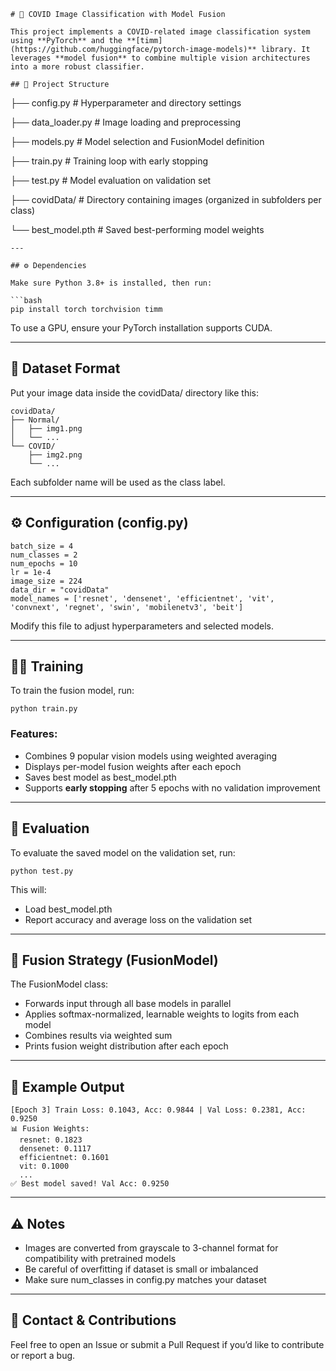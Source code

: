 ```
# 🧠 COVID Image Classification with Model Fusion

This project implements a COVID-related image classification system using **PyTorch** and the **[timm](https://github.com/huggingface/pytorch-image-models)** library. It leverages **model fusion** to combine multiple vision architectures into a more robust classifier.

## 📁 Project Structure
```

├── config.py      # Hyperparameter and directory settings

├── data_loader.py   # Image loading and preprocessing

├── models.py      # Model selection and FusionModel definition

├── train.py      # Training loop with early stopping

├── test.py       # Model evaluation on validation set

├── covidData/     # Directory containing images (organized in subfolders per class)

└── best_model.pth   # Saved best-performing model weights

```
---

## ⚙️ Dependencies

Make sure Python 3.8+ is installed, then run:

```bash
pip install torch torchvision timm
```

To use a GPU, ensure your PyTorch installation supports CUDA.



------





## **📂 Dataset Format**





Put your image data inside the covidData/ directory like this:

```
covidData/
├── Normal/
│   ├── img1.png
│   └── ...
└── COVID/
    ├── img2.png
    └── ...
```

Each subfolder name will be used as the class label.



------





## **⚙️ Configuration (config.py)**



```
batch_size = 4
num_classes = 2
num_epochs = 10
lr = 1e-4
image_size = 224
data_dir = "covidData"
model_names = ['resnet', 'densenet', 'efficientnet', 'vit', 'convnext', 'regnet', 'swin', 'mobilenetv3', 'beit']
```

Modify this file to adjust hyperparameters and selected models.



------





## **🏋️‍♂️ Training**





To train the fusion model, run:

```
python train.py
```



### **Features:**





- Combines 9 popular vision models using weighted averaging
- Displays per-model fusion weights after each epoch
- Saves best model as best_model.pth
- Supports **early stopping** after 5 epochs with no validation improvement





------





## **🧪 Evaluation**





To evaluate the saved model on the validation set, run:

```
python test.py
```

This will:



- Load best_model.pth
- Report accuracy and average loss on the validation set





------





## **🔁 Fusion Strategy (FusionModel)**





The FusionModel class:



- Forwards input through all base models in parallel
- Applies softmax-normalized, learnable weights to logits from each model
- Combines results via weighted sum
- Prints fusion weight distribution after each epoch





------





## **🧾 Example Output**



```
[Epoch 3] Train Loss: 0.1043, Acc: 0.9844 | Val Loss: 0.2381, Acc: 0.9250
📊 Fusion Weights:
  resnet: 0.1823
  densenet: 0.1117
  efficientnet: 0.1601
  vit: 0.1000
  ...
✅ Best model saved! Val Acc: 0.9250
```



------





## **⚠️ Notes**





- Images are converted from grayscale to 3-channel format for compatibility with pretrained models
- Be careful of overfitting if dataset is small or imbalanced
- Make sure num_classes in config.py matches your dataset





------





## **💬 Contact & Contributions**





Feel free to open an Issue or submit a Pull Request if you’d like to contribute or report a bug.
